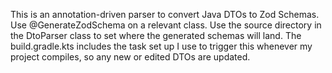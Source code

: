 This is an annotation-driven parser to convert Java DTOs to Zod Schemas. 
Use @GenerateZodSchema on a relevant class. 
Use the source directory in the DtoParser class to set where the generated schemas will land.
The build.gradle.kts includes the task set up I use to trigger this whenever my project compiles, so any new or edited DTOs are updated.
